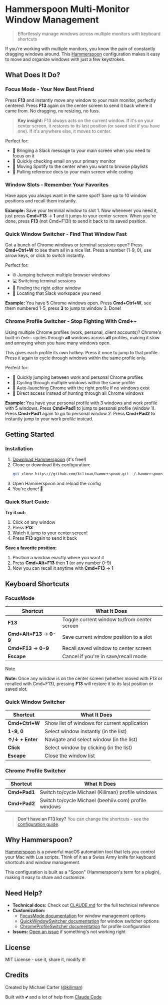 # Hammerspoon Multi-Monitor Window Management

> Effortlessly manage windows across multiple monitors with keyboard shortcuts

If you're working with multiple monitors, you know the pain of constantly dragging windows around. This [Hammerspoon](https://www.hammerspoon.org/) configuration makes it easy to move and organize windows with just a few keystrokes.

## What Does It Do?

### Focus Mode - Your New Best Friend

Press **F13** and instantly move any window to your main monitor, perfectly centered. Press **F13** again on the center screen to send it back where it came from. No dragging, no resizing, no fuss.

> **Key insight:** F13 always acts on the current window. If it's on your center screen, it restores to its last position (or saved slot if you have one). If it's anywhere else, it moves to center.

Perfect for:

- 🎯 Bringing a Slack message to your main screen when you need to focus on it
- 📧 Quickly checking email on your primary monitor
- 🎵 Moving Spotify to the center when you want to browse playlists
- 📝 Pulling reference docs to your main screen while coding

### Window Slots - Remember Your Favorites

Have apps you always want in the same spot? Save up to 10 window positions and recall them instantly.

**Example:** Save your terminal window to slot 1. Now whenever you need it, just press **Cmd+F13** → **1** and it jumps to your center screen. When you're done, press **F13** (not Cmd+F13!) to send it back to its saved position.

### Quick Window Switcher - Find That Window Fast

Got a bunch of Chrome windows or terminal sessions open? Press **Cmd+Ctrl+W** to see them all in a nice list. Press a number (1-9, 0), use arrow keys, or click to switch instantly.

Perfect for:

- 🌐 Jumping between multiple browser windows
- 💻 Switching terminal sessions
- 📝 Finding the right editor window
- 💬 Locating that Slack workspace you need

**Example:** You have 5 Chrome windows open. Press **Cmd+Ctrl+W**, see them numbered 1-5, press **3** to jump to window 3. Done!

### Chrome Profile Switcher - Stop Fighting With Cmd+~

Using multiple Chrome profiles (work, personal, client accounts)? Chrome's built-in `Cmd+~` cycles through **all** windows across **all** profiles, making it slow and annoying when you have many windows open.

This gives each profile its own hotkey. Press it once to jump to that profile. Press it again to cycle through windows within the same profile only.

Perfect for:

- 🏢 Quickly jumping between work and personal Chrome profiles
- 🔄 Cycling through multiple windows within the same profile
- 🚀 Auto-launching Chrome with the right profile if no windows exist
- 🎯 Direct access instead of hunting through all Chrome windows

**Example:** You have your personal profile with 3 windows and work profile with 5 windows. Press **Cmd+Pad1** to jump to personal profile (window 1). Press **Cmd+Pad1** again to go to personal window 2. Press **Cmd+Pad2** to instantly jump to your work profile instead.

## Getting Started

### Installation

1. [Download Hammerspoon](https://www.hammerspoon.org/) (it's free!)
2. Clone or download this configuration:
   ```bash
   git clone https://github.com/kiliman/hammerspoon.git ~/.hammerspoon
   ```
3. Open Hammerspoon and reload the config
4. You're done! 🎉

### Quick Start Guide

**Try it out:**

1. Click on any window
2. Press **F13**
3. Watch it jump to your center screen!
4. Press **F13** again to send it back

**Save a favorite position:**

1. Position a window exactly where you want it
2. Press **Cmd+Alt+F13** then **1** (or any number 0-9)
3. Now you can recall it anytime with **Cmd+F13** → **1**

## Keyboard Shortcuts

### FocusMode

| Shortcut                  | What It Does                                |
| ------------------------- | ------------------------------------------- |
| **F13**                   | Toggle current window to/from center screen |
| **Cmd+Alt+F13** → **0-9** | Save current window position to a slot      |
| **Cmd+F13** → **0-9**     | Recall saved window to center screen        |
| **Escape**                | Cancel if you're in save/recall mode        |

> [!NOTE]
> **Note:** Once any window is on the center screen (whether moved with F13 or recalled with Cmd+F13), pressing **F13** will restore it to its last position or saved slot.

### Quick Window Switcher

| Shortcut          | What It Does                                     |
| ----------------- | ------------------------------------------------ |
| **Cmd+Ctrl+W**    | Show list of windows for current application    |
| **1-9, 0**        | Select window instantly (in the list)            |
| **↑/↓ + Enter**   | Navigate and select window (in the list)         |
| **Click**         | Select window by clicking (in the list)          |
| **Escape**        | Close the window list                            |

### Chrome Profile Switcher

| Shortcut       | What It Does                                       |
| -------------- | -------------------------------------------------- |
| **Cmd+Pad1**   | Switch to/cycle Michael (Kiliman) profile windows |
| **Cmd+Pad2**   | Switch to/cycle Michael (beehiiv.com) profile windows |

> **Don't have an F13 key?** You can change the shortcuts - see the [configuration guide](CLAUDE.md).

## Why Hammerspoon?

[Hammerspoon](https://www.hammerspoon.org/) is a powerful macOS automation tool that lets you control your Mac with Lua scripts. Think of it as a Swiss Army knife for keyboard shortcuts and window management.

This configuration is built as a "Spoon" (Hammerspoon's term for a plugin), making it easy to share and customize.

## Need Help?

- **Technical docs:** Check out [CLAUDE.md](CLAUDE.md) for the full technical reference
- **Customization:**
  - [FocusMode documentation](Spoons/FocusMode.spoon/CLAUDE.md) for window management options
  - [QuickWindowSwitcher documentation](Spoons/QuickWindowSwitcher.spoon/CLAUDE.md) for window switcher options
  - [ChromeProfileSwitcher documentation](Spoons/ChromeProfileSwitcher.spoon/CLAUDE.md) for profile configuration
- **Issues:** [Open an issue](../../issues) if something's not working right

## License

MIT License - use it, share it, modify it!

## Credits

Created by Michael Carter ([@kiliman](https://github.com/kiliman))

Built with 💕 and a lot of help from [Claude Code](https://claude.com/claude-code)
